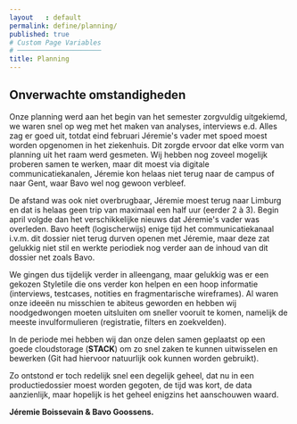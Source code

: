 ```yaml
---
layout   : default
permalink: define/planning/
published: true
# Custom Page Variables
# ─────────────────────
title: Planning
---
```


Onverwachte omstandigheden
--------

Onze planning werd aan het begin van het semester zorgvuldig uitgekiemd, we waren snel op weg met het maken van analyses, interviews e.d.
Alles zag er goed uit, totdat eind februari Jéremie's vader met spoed moest worden opgenomen in het ziekenhuis. Dit zorgde ervoor dat elke vorm van planning uit het raam werd gesmeten. Wij hebben nog zoveel mogelijk proberen samen te werken, maar dit moest via digitale communicatiekanalen, Jéremie kon helaas niet terug naar de campus of naar Gent, waar Bavo wel nog gewoon verbleef.

De afstand was ook niet overbrugbaar, Jéremie moest terug naar Limburg en dat is helaas geen trip van maximaal een half uur (eerder 2 à 3).
Begin april volgde dan het verschikkelijke nieuws dat Jéremie's vader was overleden. 
Bavo heeft (logischerwijs) enige tijd het communicatiekanaal i.v.m. dit dossier niet terug durven openen met Jéremie, maar deze zat gelukkig niet stil en werkte periodiek nog verder aan de inhoud van dit dossier net zoals Bavo.

We gingen dus tijdelijk verder in alleengang, maar gelukkig was er een gekozen Styletile die ons verder kon helpen en een hoop informatie (interviews, testcases, notities en fragmentarische wireframes). Al waren onze ideeën nu misschien te abiteus geworden en hebben wij noodgedwongen moeten uitsluiten om sneller vooruit te komen, namelijk de meeste invulformulieren (registratie, filters en zoekvelden).

In de periode mei hebben wij dan onze delen samen geplaatst op een goede cloudstorage (**STACK**) om zo snel zaken te kunnen uitwisselen en bewerken (Git had hiervoor natuurlijk ook kunnen worden gebruikt).

Zo ontstond er toch redelijk snel een degelijk geheel, dat nu in een productiedossier moest worden gegoten, de tijd was kort, de data aanzienlijk, maar hopelijk is het geheel enigzins het aanschouwen waard.

**Jéremie Boissevain & Bavo Goossens.**